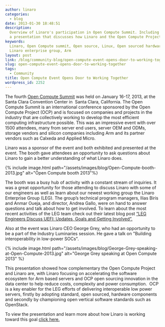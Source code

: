 ```yaml
---
author: linaro
categories:
  - blog
date: 2013-01-30 18:48:51
description:
  Overview of Linaro's participation in Open Compute Summit. Including
  a presentation that discusses how Linaro and the Open Compute Project are complementary
keywords:
  Linaro, Open Compute summit, Open source, Linux, Open sourced hardware,
  Linaro enterprise group, Arm
layout: post
link: /blog/community-blog/open-compute-event-opens-door-to-working-together/
slug: open-compute-event-opens-door-to-working-together
tags:
  - Community
title: Open Compute Event Opens Door to Working Together
wordpress_id: 2252
---
```


The fourth [Open Compute Summit](https://wiki-archive.linaro.org/Events/LCA13) was held on January 16-17, 2013, at the Santa Clara Convention Center in  Santa Clara, California. The Open Compute Summit is an international conference sponsored by the Open Compute Project (OCP) and is focused on companies and projects in the industry that are collectively working to develop the most efficient computing infrastructure possible. This was an impressive event with over 1500 attendees, many from server end users, server OEM and ODMs, storage vendors and silicon companies including Arm and its partner vendors such as Calxeda and Applied Micro.

Linaro was a sponsor of the event and both exhibited and presented at the event. The booth gave attendees an opportunity to ask questions about Linaro to gain a better understanding of what Linaro does.

{% include image.html path="/assets/images/blog/Open-Compute-booth-2013.jpg" alt="Open Compute booth 2013"%}

The booth was a busy hub of activity with a constant stream of inquiries. It was a great opportunity for those attending to discuss Linaro with some of our engineers as well as learn about our newest working group the Linaro Enterprise Group (LEG). The group’s technical program managers, Ilias Biris and Anmar Oueja, and director, Andrea Gallo, were on hand to answer questions and talk about how to get involved. To learn about the most recent activities of the LEG team check out their latest blog post [“LEG Engineers Discuss UEFI: Updates, Goals and Getting Involved”.](/blog/leg-engineers-discuss-uefi-updates-goals-and-getting-involved/)

Also at the event was Linaro CEO George Grey, who had an opportunity to be a part of the Industry Luminaries session. He gave a talk on "Building interoperability in low-power SOCs".

{% include image.html path="/assets/images/blog/George-Grey-speaking-at-Open-Compute-2013.jpg" alt="George Grey speaking at Open Compute 2013" %}

This presentation showed how complementary the Open Compute Project and Linaro are, with Linaro focusing on accelerating the software ecosystem for Arm based servers and OCP open sourcing innovation in the data center to help reduce costs, complexity and power consumption.  OCP is a key enabler for the LEG efforts of delivering interoperable low power servers, firstly by adopting standard, open sourced, hardware components and secondly by championing open vertical software standards such as OpenStack.

To view the presentation and learn more about how Linaro is working toward this goal [click here.](https://www.slideshare.net/linaroorg/presentations/)
